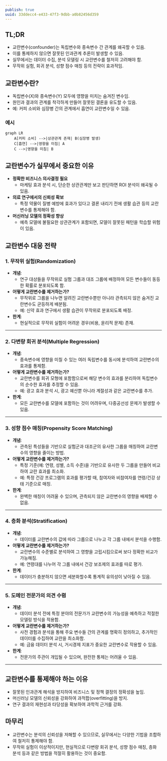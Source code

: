 ```yaml
---
publish: true
uuid: 33ddecc4-e433-47f3-9dbb-a0b82456d359
---
```


## TL;DR

- 교란변수(confounder)는 독립변수와 종속변수 간 관계를 왜곡할 수 있음.
- 이를 통제하지 않으면 잘못된 인과관계 추론이 발생할 수 있음.
- 실무에서는 데이터 수집, 분석 모델링 시 교란변수를 철저히 고려해야 함.
- 무작위 실험, 회귀 분석, 성향 점수 매칭 등의 전략이 효과적임.

## 교란변수란?

- 독립변수(X)와 종속변수(Y) 모두에 영향을 미치는 숨겨진 변수임.
- 원인과 결과의 관계를 착각하게 만들어 잘못된 결론을 유도할 수 있음.
- 예: 커피 소비와 심장병 간의 관계에서 흡연이 교란변수일 수 있음.

### 예시

```mermaid
graph LR
    A[커피 소비] -->|상관관계 존재| B(심장병 발생)
    C[흡연] -->|영향을 미침| A
    C -->|영향을 미침| B
```

## 교란변수가 실무에서 중요한 이유

- **정확한 비즈니스 의사결정 필요**
    - 마케팅 효과 분석 시, 단순한 상관관계만 보고 판단하면 ROI 분석이 왜곡될 수 있음.
- **의료 연구에서의 신뢰성 확보**
    - 특정 약물이 질병 예방에 효과가 있다고 결론 내리기 전에 생활 습관 등의 교란변수를 통제해야 함.
- **머신러닝 모델의 정확성 향상**
    - 예측 모델에 불필요한 상관관계가 포함되면, 모델이 잘못된 패턴을 학습할 위험이 있음.

## 교란변수 대응 전략

### 1. 무작위 실험(Randomization)

- **개념**:
    - 연구 대상들을 무작위로 실험 그룹과 대조 그룹에 배정하여 모든 변수들이 동등한 확률로 분포되도록 함.
- **어떻게 교란변수를 제거하는가?**
    - 무작위로 그룹을 나누면 알려진 교란변수뿐만 아니라 관측되지 않은 숨겨진 교란변수도 균등하게 배분됨.
    - 예: 신약 효과 연구에서 생활 습관이 무작위로 분포되도록 배정.
- **한계**:
    - 현실적으로 무작위 실험이 어려운 경우(비용, 윤리적 문제) 존재.

---

### 2. 다변량 회귀 분석(Multiple Regression)

- **개념**:
    - 종속변수에 영향을 미칠 수 있는 여러 독립변수를 동시에 분석하여 교란변수의 효과를 통제함.
- **어떻게 교란변수를 제거하는가?**
    - 교란변수를 회귀 모형에 포함함으로써 해당 변수의 효과를 분리하여 독립변수의 순수한 효과를 추정할 수 있음.
    - 예: 광고 효과 분석 시, 광고 예산뿐 아니라 계절성과 같은 교란변수를 추가.
- **한계**:
    - 모든 교란변수를 모델에 포함하는 것이 어려우며, 다중공선성 문제가 발생할 수 있음.

---

### 3. 성향 점수 매칭(Propensity Score Matching)

- **개념**:
    - 관측된 특성들을 기반으로 실험군과 대조군의 유사한 그룹을 매칭하여 교란변수의 영향을 줄이는 방법.
- **어떻게 교란변수를 제거하는가?**
    - 특정 기준(예: 연령, 성별, 소득 수준)을 기반으로 유사한 두 그룹을 만들어 비교하여 교란 효과를 최소화.
    - 예: 특정 건강 프로그램의 효과를 평가할 때, 참여자와 비참여자를 연령/건강 상태 기준으로 매칭.
- **한계**:
    - 완벽한 매칭이 어려울 수 있으며, 관측되지 않은 교란변수의 영향을 배제할 수 없음.

---

### 4. 층화 분석(Stratification)

- **개념**:
    - 데이터를 교란변수의 값에 따라 그룹으로 나누고 각 그룹 내에서 분석을 수행함.
- **어떻게 교란변수를 제거하는가?**
    - 교란변수의 수준별로 분석하여 그 영향을 고립시킴으로써 보다 정확한 비교가 가능해짐.
    - 예: 연령대를 나누어 각 그룹 내에서 건강 보조제의 효과를 따로 평가.
- **한계**:
    - 데이터가 충분하지 않으면 세분화할수록 통계적 유의성이 낮아질 수 있음.

---

### 5. 도메인 전문가의 의견 수렴

- **개념**:
    - 데이터 분석 전에 특정 분야의 전문가가 교란변수의 가능성을 예측하고 적절한 모델링 방식을 적용함.
- **어떻게 교란변수를 제거하는가?**
    - 사전 경험과 분석을 통해 주요 변수들 간의 관계를 명확히 정의하고, 추가적인 데이터를 수집하여 교란을 최소화함.
    - 예: 금융 데이터 분석 시, 거시경제 지표가 중요한 교란변수로 작용할 수 있음.
- **한계**:
    - 전문가의 주관이 개입될 수 있으며, 완전한 통제는 어려울 수 있음.

---

## 교란변수를 통제해야 하는 이유

- 잘못된 인과관계 해석을 방지하여 비즈니스 및 정책 결정의 정확성을 높임.
- 머신러닝 모델의 신뢰성을 강화하여 과적합(overfitting)을 방지.
- 연구 결과의 재현성과 타당성을 확보하여 과학적 근거를 강화.

## 마무리

- 교란변수는 분석의 신뢰성을 저해할 수 있으므로, 실무에서는 다양한 기법을 조합하여 철저히 통제해야 함.
- 무작위 실험이 이상적이지만, 현실적으로 다변량 회귀 분석, 성향 점수 매칭, 층화 분석 등과 같은 방법을 적절히 활용하는 것이 중요함.
